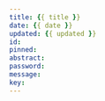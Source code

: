 ```yaml
---
title: {{ title }}
date: {{ date }}
updated: {{ updated }}
id: 
pinned: 
abstract: 
password: 
message: 
key: 
---
```

